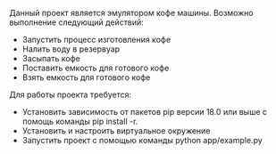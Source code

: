 Данный проект является эмулятором кофе машины. 
Возможно выполнение следующий действий:
 - Запустить процесс изготовления кофе
 - Налить воду в резервуар
 - Засыпать кофе
 - Поставить емкость для готового кофе
 - Взять емкость для готового кофе

Для работы проекта требуется:
 - Установить зависимость от пакетов pip версии 18.0 или выше с помощь команды pip install -r.
 - Установить и настроить виртуальное окружение 
 - Запустить проект с помощью команды  python app/example.py
